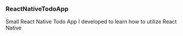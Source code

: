 ### ReactNativeTodoApp

Small React Native Todo App I developed to learn how to utilize React Native